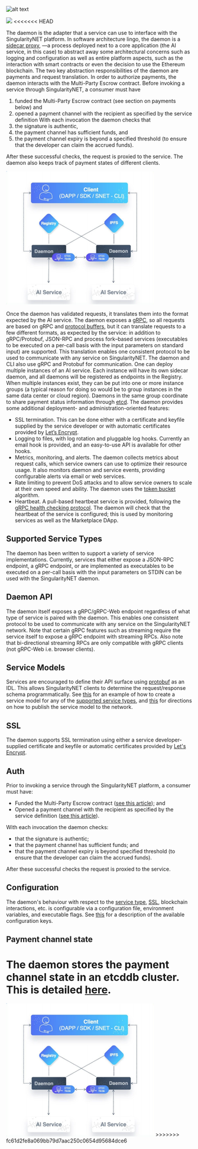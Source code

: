 ![alt text](https://i.imgur.com/V0IxO5Tl.png "SingularityNET Daemon")

<img src="https://i.imgur.com/V0IxO5T.png" width="400">
<<<<<<< HEAD

The daemon is the adapter that a service can use to interface with the SingularityNET platform.
In software architecture lingo, the daemon is a [sidecar proxy](https://docs.microsoft.com/en-us/azure/architecture/patterns/sidecar), —a process deployed next to a core application (the AI service, in this case) to abstract away some architectural concerns such
as logging and configuration as well as entire platform aspects, such as the interaction with smart
contracts or even the decision to use the Ethereum blockchain.
The two key abstraction responsibilities of the daemon are payments and request translation.
In order to authorize payments, the daemon interacts with the Multi-Party Escrow contract.
Before invoking a service through SingularityNET, a consumer must have
1. funded the Multi-Party Escrow contract (see section on payments below) and
2. opened a payment channel with the recipient as specified by the service definition
With each invocation the daemon checks that
1. the signature is authentic,
2. the payment channel has sufficient funds, and
3. the payment channel expiry is beyond a specified threshold (to ensure that the developer
can claim the accrued funds).

After these successful checks, the request is proxied to the service. The daemon also keeps track
of payment states of different clients.

<img src="/img/daemon_diagram.png" width="400">

Once the daemon has validated requests, it translates them into the format expected by the AI
service. The daemon exposes a [gRPC](https://grpc.io/), so all requests are based on gRPC and [protocol buffers](https://developers.google.com/protocol-buffers/), but it can translate requests to a few different formats, as expected by the service: in addition to
gRPC/Protobuf, JSON-RPC and process fork–based services (executables to be executed on a
per-call basis with the input parameters on standard input) are supported. This translation enables
one consistent protocol to be used to communicate with any service on SingularityNET. The
daemon and CLI also use gRPC and Protobuf for communication.
One can deploy multiple instances of an AI service. Each instance will have its own sidecar
daemon, and all daemons will be registered as endpoints in the Registry. When multiple
instances exist, they can be put into one or more instance groups (a typical reason for doing so
would be to group instances in the same data center or cloud region). Daemons in the same group
coordinate to share payment status information through [etcd](https://coreos.com/etcd/).
The daemon provides some additional deployment- and administration-oriented features:
* SSL termination. This can be done either with a certificate and keyfile supplied by the service developer or with automatic certificates provided by [Let’s Encrypt](https://letsencrypt.org).
* Logging to files, with log rotation and pluggable log hooks. Currently an email hook is
provided, and an easy-to-use API is available for other hooks.
* Metrics, monitoring, and alerts. The daemon collects metrics about request calls, which service owners can use to optimize their resource usage. It also monitors daemon and service events, providing configurable alerts via email or web services.
* Rate limiting to prevent DoS attacks and to allow service owners to scale at their own
speed and ability. The daemon uses the [token bucket](https://en.wikipedia.org/wiki/Token_bucket) algorithm.
* Heartbeat. A pull-based heartbeat service is provided, following the [gRPC health
checking protocol](https://github.com/grpc/grpc/blob/master/doc/health-checking.md). The daemon will check that the heartbeat of the service is configured; this is used by monitoring services as well as the Marketplace DApp.

## Supported Service Types
The daemon has been written to support a variety of service implementations. Currently, services that either expose a JSON-RPC endpoint, a gRPC endpoint, or are implemented as executables to be executed on a per-call basis with the input parameters on STDIN can be used with the SingularityNET daemon.

## Daemon API
The daemon itself exposes a gRPC/gRPC-Web endpoint regardless of what type of service is paired with the daemon. This enables one consistent protocol to be used to communicate with any service on the SingularityNET network. Note that certain gRPC features such as streaming require the service itself to expose a gRPC endpoint with streaming RPCs. Also note that bi-directional streaming RPCs are only compatible with gRPC clients (not gRPC-Web i.e. browser clients).

## Service Models
Services are encouraged to define their API surface using [protobuf](https://developers.google.com/protocol-buffers/docs/reference/proto3-spec#service_definition) as an IDL. This allows SingularityNET clients to determine the request/response schema programmatically. See [this](/docs/all/archive/alpha/Platform-How-Tos#create-a-service-model) for an example of how to create a service model for any of the [supported service types](#supported-service-types), and [this](/docs/all/archive/alpha/Platform-How-Tos#publish-service-metadata) for directions on how to publish the service model to the network.

## SSL
The daemon supports SSL termination using either a service developer-supplied certificate and keyfile or automatic certificates provided by [Let's Encrypt](https://letsencrypt.org/).

## Auth
Prior to invoking a service through the SingularityNET platform, a consumer must have:
- Funded the Multi-Party Escrow contract ([see this article](/docs/all/mpe/mpe)); and
- Opened a payment channel with the recipient as specified by the service definition ([see this article](/docs/all/mpe/payment-channel-storage)).

With each invocation the daemon checks:
- that the signature is authentic;
- that the payment channel has sufficient funds; and
- that the payment channel expiry is beyond specified threshold (to ensure that the developer can claim the accrued funds).

After these successful checks the request is proxied to the service.

## Configuration
The daemon's behaviour with respect to the [service type](#supported-service-types), [SSL](#ssl), blockchain interactions, etc. is configurable via a configuration file, environment variables, and executable flags. See [this](/docs/all/archive/alpha/Platform-How-Tos#configure-singularitynet-daemon) for a description of the available configuration keys.

## Payment channel state
The daemon stores the payment channel state in an etcddb cluster. This is detailed [here](/docs/all/mpe/payment-channel-storage).
=======

<img src="/img/daemon_diagram.png" width="400">
>>>>>>> fc61d2fe8a069bb79d7aac250c0654d95684dce6
